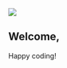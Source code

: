 <img src="https://codeinstitute.s3.amazonaws.com/fullstack/ci_logo_small.png" style="margin: 0;">

Welcome,
--------

Happy coding!
